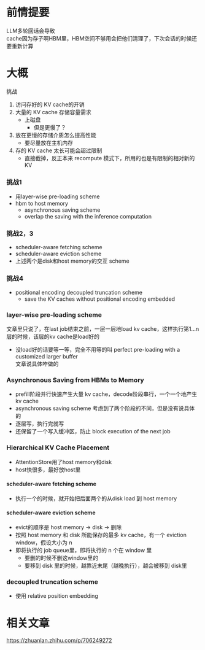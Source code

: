 # 前情提要
LLM多轮回话会导致 \
cache因为存子啊HBM里，HBM空间不够用会把他们清理了，下次会话的时候还要重新计算

# 大概
挑战
1. 访问存好的 KV cache的开销
2. 大量的 KV cache 存储容量需求
    - 上磁盘
        - 但是更慢了？
3. 放在更慢的存储介质怎么提高性能
    - 要尽量放在主机内存
4. 存的 KV cache 太长可能会超过限制
    - 直接截掉，反正本来 recompute 模式下，所用的也是有限制的相对新的 KV

### 挑战1
- 用layer-wise pre-loading scheme
- hbm to host memory
    - asynchronous saving scheme
    - overlap the saving with the inference computation

### 挑战2，3
- scheduler-aware fetching scheme
- scheduler-aware eviction scheme
- 上述两个是disk和host memory的交互 scheme

### 挑战4
- positional encoding decoupled truncation scheme
    - save the KV caches without positional encoding embedded

### layer-wise pre-loading scheme
文章里只说了，在last job结束之前，一层一层地load kv cache，这样执行第1...n层的时候，该层的kv cache是load好的
- 没load好的话要等一等，完全不用等的叫 perfect pre-loading with a customized larger buffer \
文章说具体咋做的

### Asynchronous Saving from HBMs to Memory
- prefill阶段并行快速产生大量 kv cache，decode阶段串行，一个一个地产生 kv cache
- asynchronous saving scheme 考虑到了两个阶段的不同，但是没有说具体的
- 逐层写，执行完就写
- 还保留了一个写入缓冲区，防止 block execution of the next job

### Hierarchical KV Cache Placement
- AttentionStore用了host memory和disk
- host快很多，最好放host里

#### scheduler-aware fetching scheme
- 执行一个的时候，就开始把后面两个的从disk load 到 host memory

#### scheduler-aware eviction scheme
- evict的顺序是 host memory -> disk -> 删除
- 按照 host memory 和 disk 所能保存的最多 kv cache，有一个 eviction window，假设大小为 n
- 即将执行的 job queue里，即将执行的 n 个在 window 里
    - 要删的时候不删这window里的
    - 要移到 disk 里的时候，越靠近末尾（越晚执行），越会被移到 disk里

### decoupled truncation scheme
- 使用 relative position embedding

# 相关文章
https://zhuanlan.zhihu.com/p/706249272
